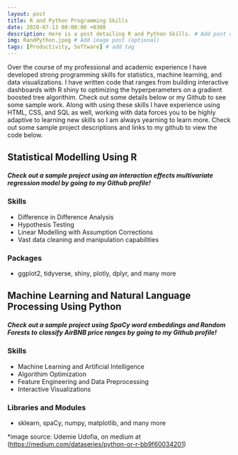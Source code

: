 ```yaml
---
layout: post
title: R and Python Programming Skills
date: 2020-07-13 00:00:00 +0300
description: Here is a post detailing R and Python Skills. # Add post description (optional)
img: RandPython.jpeg # Add image post (optional)
tags: [Productivity, Software] # add tag
---
```


Over the course of my professional and academic experience I have developed strong programming skills for statistics, machine learning, and data visualizations. I have written code that ranges from building interactive dashboards with R shiny to optimizing the hyperperameters on a gradient boosted tree algorithim. Check out some details below or my Github to see some sample work. Along with using these skills I have experience using HTML, CSS, and SQL as well, working with data forces you to be highly adaptive to learning new skills so I am always yearning to learn more. Check out some sample project descriptions and links to my github to view the code below.

## Statistical Modelling Using R

##### Check out a sample project using an interaction effects multivariate regression model by going to my Github profile!

### Skills
 - Difference in Difference Analysis
 - Hypothesis Testing
 - Linear Modelling with Assumption Corrections
 - Vast data cleaning and manipulation capabilities

### Packages
 - ggplot2, tidyverse, shiny, plotly, dplyr, and many more 


## Machine Learning and Natural Language Processing Using Python

##### Check out a sample project using SpaCy word embeddings and Random Forests to classify AirBNB price ranges by going to my Github profile!

### Skills
- Machine Learning and Artificial Intelligence 
- Algorithim Optimization
- Feature Engineering and Data Preprocessing
- Interactive Visualizations

### Libraries and Modules

- sklearn, spaCy, numpy, matplotlib, and many more











*image source: Udemie Udofia, on medium at (https://medium.com/dataseries/python-or-r-bb9f60034201) 
